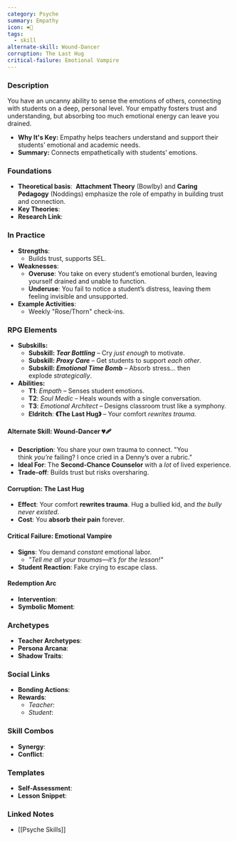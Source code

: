 ```yaml
---
category: Psyche
summary: Empathy
icon: ❤️🎻
tags:
  - skill
alternate-skill: Wound-Dancer
corruption: The Last Hug
critical-failure: Emotional Vampire
---
```


### **Description**  
You have an uncanny ability to sense the emotions of others, connecting with students on a deep, personal level. Your empathy fosters trust and understanding, but absorbing too much emotional energy can leave you drained.   
- **Why It's Key:** Empathy helps teachers understand and support their students’ emotional and academic needs.
- **Summary:** Connects empathetically with students’ emotions.

### **Foundations**  
- **Theoretical basis**:  **Attachment Theory** (Bowlby) and **Caring Pedagogy** (Noddings) emphasize the role of empathy in building trust and connection.
- **Key Theories**: 
- **Research Link**: 

### **In Practice**  
- **Strengths**:  
	- Builds trust, supports SEL.
- **Weaknesses**:  
	- **Overuse**: You take on every student’s emotional burden, leaving yourself drained and unable to function.
	- **Underuse**: You fail to notice a student’s distress, leaving them feeling invisible and unsupported.
- **Example Activities**:  
	- Weekly "Rose/Thorn" check-ins.

### **RPG Elements**  
- **Subskills:**
	- **Subskill: _Tear Bottling_** – Cry _just enough_ to motivate.
	- **Subskill: _Proxy Care_** – Get students to support _each other_.
	- **Subskill: _Emotional Time Bomb_** – Absorb stress… then explode _strategically_.
- **Abilities:**
	- **T1**: _Empath_ – Senses student emotions.
	- **T2**: _Soul Medic_ – Heals wounds with a single conversation.
	- **T3**: _Emotional Architect_ – Designs classroom trust like a symphony.
	- **Eldritch**: **《The Last Hug》** – Your comfort _rewrites trauma._
#### **Alternate Skill: Wound-Dancer** 💔🩹
- **Description**: You share your own trauma to connect. "You think _you’re_ failing? I once cried in a Denny’s over a rubric."
- **Ideal For**: The **Second-Chance Counselor** with a _lot_ of lived experience.
- **Trade-off**: Builds trust but risks oversharing.
#### **Corruption: The Last Hug**
- **Effect**: Your comfort **rewrites trauma**. Hug a bullied kid, and _the bully never existed_.
- **Cost**: You **absorb their pain** forever.
#### **Critical Failure: Emotional Vampire** 
- **Signs**: You demand _constant_ emotional labor.
    - _"Tell me _all_ your traumas—it’s _for_ the lesson!"_
- **Student Reaction**: Fake crying to escape class.
#### **Redemption Arc**  
- **Intervention**: 
- **Symbolic Moment**: 

### **Archetypes**  
- **Teacher Archetypes**: 
- **Persona Arcana**: 
- **Shadow Traits**: 

### **Social Links**  
- **Bonding Actions**: 
- **Rewards**:  
  - *Teacher*: 
  - *Student*: 

### **Skill Combos**  
- **Synergy**: 
- **Conflict**:  

### **Templates**  
- **Self-Assessment**: 
- **Lesson Snippet**: 

### **Linked Notes**  
- [[Psyche Skills]]